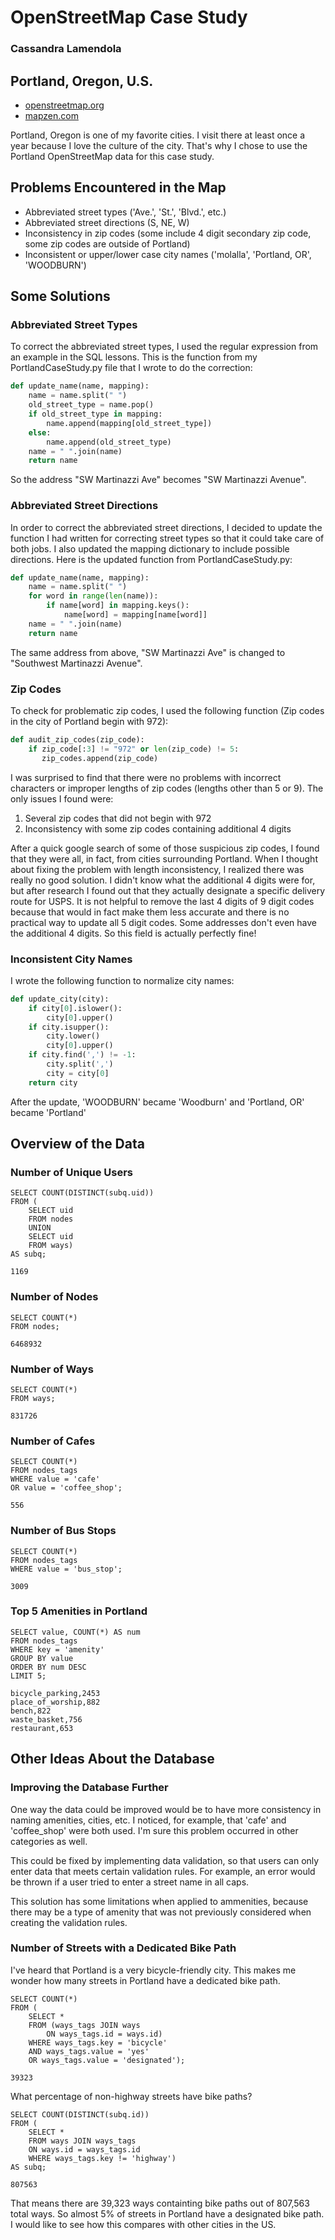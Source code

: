 # OpenStreetMap Case Study
### Cassandra Lamendola

## Portland, Oregon, U.S.

- [openstreetmap.org](https://www.openstreetmap.org/search?query=Portland%2C%20Oregon#map=10/45.5428/-122.6544)
- [mapzen.com](https://mapzen.com/data/metro-extracts/metro/portland_oregon/)

Portland, Oregon is one of my favorite cities. I visit there at least once a year because I love the culture of the city. That's why I chose to use the Portland OpenStreetMap data for this case study.

## Problems Encountered in the Map

* Abbreviated street types ('Ave.',  'St.', 'Blvd.', etc.)
* Abbreviated street directions (S, NE, W)
* Inconsistency in zip codes (some include 4 digit secondary zip code, some zip codes are outside of Portland)
* Inconsistent or upper/lower case city names ('molalla', 'Portland, OR', 'WOODBURN')

## Some Solutions

### Abbreviated Street Types

To correct the abbreviated street types, I used the regular expression from an example in the SQL lessons. This is the function from my PortlandCaseStudy.py file that I wrote to do the correction:

```python
def update_name(name, mapping):
	name = name.split(" ")
	old_street_type = name.pop()
	if old_street_type in mapping:
    	name.append(mapping[old_street_type])
    else:
    	name.append(old_street_type)
	name = " ".join(name)
	return name
```

So the address "SW Martinazzi Ave" becomes "SW Martinazzi Avenue".

### Abbreviated Street Directions

In order to correct the abbreviated street directions, I decided to update the function I had written for correcting street types so that it could take care of both jobs. I also updated the mapping dictionary to include possible directions. Here is the updated function from PortlandCaseStudy.py:

```python
def update_name(name, mapping):
	name = name.split(" ")
	for word in range(len(name)):
		if name[word] in mapping.keys():
			name[word] = mapping[name[word]]
	name = " ".join(name)
	return name
```

The same address from above, "SW Martinazzi Ave" is changed to "Southwest Martinazzi Avenue".

### Zip Codes

To check for problematic zip codes, I used the following function (Zip codes in the city of Portland begin with 972):

```python
def audit_zip_codes(zip_code):
    if zip_code[:3] != "972" or len(zip_code) != 5:
       zip_codes.append(zip_code)
```

I was surprised to find that there were no problems with incorrect characters or improper lengths of zip codes (lengths other than 5 or 9). The only issues I found were: 

1. Several zip codes that did not begin with 972
2. Inconsistency with some zip codes containing additional 4 digits

After a quick google search of some of those suspicious zip codes, I found that they were all, in fact, from cities surrounding Portland. When I thought about fixing the problem with length inconsistency, I realized there was really no good solution. I didn't know what the additional 4 digits were for, but after research I found out that they actually designate a specific delivery route for USPS. It is not helpful to remove the last 4 digits of 9 digit codes because that would in fact make them less accurate and there is no practical way to update all 5 digit codes. Some addresses don't even have the additional 4 digits. So this field is actually perfectly fine!

### Inconsistent City Names

I wrote the following function to normalize city names:

```python
def update_city(city):
    if city[0].islower():
        city[0].upper()
    if city.isupper():
        city.lower()
        city[0].upper()
    if city.find(',') != -1:
        city.split(',')
        city = city[0]
    return city
```
After the update, 'WOODBURN' became 'Woodburn' and 'Portland, OR' became 'Portland'

## Overview of the Data

### Number of Unique Users
```sqlite3
SELECT COUNT(DISTINCT(subq.uid))
FROM (
    SELECT uid
    FROM nodes
    UNION
    SELECT uid
    FROM ways)
AS subq;
```
```
1169
```

### Number of Nodes
```sqlite3
SELECT COUNT(*)
FROM nodes;
```
```
6468932
```

### Number of Ways
```sqlite3
SELECT COUNT(*)
FROM ways;
```
```
831726
```

### Number of Cafes
```sqlite3
SELECT COUNT(*)
FROM nodes_tags
WHERE value = 'cafe'
OR value = 'coffee_shop';
```
```
556
```

### Number of Bus Stops
```sqlite3
SELECT COUNT(*)
FROM nodes_tags
WHERE value = 'bus_stop';
```
```
3009
```

### Top 5 Amenities in Portland
```sqlite3
SELECT value, COUNT(*) AS num
FROM nodes_tags
WHERE key = 'amenity'
GROUP BY value
ORDER BY num DESC
LIMIT 5;
```
```
bicycle_parking,2453
place_of_worship,882
bench,822
waste_basket,756
restaurant,653
```

## Other Ideas About the Database

### Improving the Database Further
One way the data could be improved would be to have more consistency in naming amenities, cities, etc. I noticed, for example, that 'cafe' and 'coffee_shop' were both used. I'm sure this problem occurred in other categories as well.

This could be fixed by implementing data validation, so that users can only enter data that meets certain validation rules. For example, an error would be thrown if a user tried to enter a street name in all caps.

This solution has some limitations when applied to ammenities, because there may be a type of amenity that was not previously considered when creating the validation rules.

### Number of Streets with a Dedicated Bike Path
I've heard that Portland is a very bicycle-friendly city. This makes me wonder how many streets in Portland have a dedicated bike path.
```sqlite3
SELECT COUNT(*)
FROM (
    SELECT *
    FROM (ways_tags JOIN ways
        ON ways_tags.id = ways.id)
    WHERE ways_tags.key = 'bicycle'
    AND ways_tags.value = 'yes' 
    OR ways_tags.value = 'designated');
```
```
39323
```
What percentage of non-highway streets have bike paths?

```sqlite3
SELECT COUNT(DISTINCT(subq.id))
FROM (
    SELECT *
    FROM ways JOIN ways_tags
    ON ways.id = ways_tags.id
    WHERE ways_tags.key != 'highway')
AS subq;
```
```
807563
```
That means there are 39,323 ways containting bike paths out of 807,563 total ways. So almost 5% of streets in Portland have a designated bike path. I would like to see how this compares with other cities in the US.
